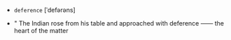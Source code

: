 - `deference` [ˈdefərəns]



- " The Indian rose from his table and approached with deference —— the heart of the matter